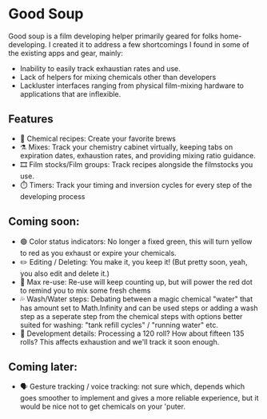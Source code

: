 # Good Soup

Good soup is a film developing helper primarily geared for folks home-developing. I created it to address a few shortcomings I found in some of the existing apps and gear, mainly:

- Inability to easily track exhaustian rates and use.
- Lack of helpers for mixing chemicals other than developers
- Lackluster interfaces ranging from physical film-mixing hardware to applications that are inflexible.

## Features

- 🧪 Chemical recipes: Create your favorite brews
- ⚗️ Mixes: Track your chemistry cabinet virtually, keeping tabs on expiration dates, exhaustion rates, and providing mixing ratio guidance.
- 🎞️ Film stocks/Film groups: Track recipes alongside the filmstocks you use.
- ⏱️ Timers: Track your timing and inversion cycles for every step of the developing process

## Coming soon:

- 🟢 Color status indicators: No longer a fixed green, this will turn yellow to red as you exhaust or expire your chemicals.
- ✏️ Editing / Deleting: You make it, you keep it! (But pretty soon, yeah, you also edit and delete it.)
- 🔄 Max re-use: Re-use will keep counting up, but will power the red dot to remind you to mix some fresh chems
- 💦 Wash/Water steps: Debating between a magic chemical "water" that has amount set to Math.Infinity and can be used steps or adding a wash step as a seperate step from the chemical steps with options better suited for washing: "tank refill cycles" / "running water" etc.
- 📝 Development details: Processing a 120 roll? How about fifteen 135 rolls? This affects exhaustion and we'll track it soon enough.

## Coming later:

- 🗣️ Gesture tracking / voice tracking: not sure which, depends which goes smoother to implement and gives a more reliable experience, but it would be nice not to get chemicals on your 'puter.
